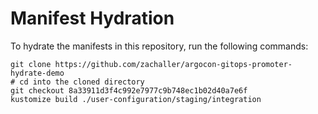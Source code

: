 # Manifest Hydration

To hydrate the manifests in this repository, run the following commands:

```shell
git clone https://github.com/zachaller/argocon-gitops-promoter-hydrate-demo
# cd into the cloned directory
git checkout 8a33911d3f4c992e7977c9b748ec1b02d40a7e6f
kustomize build ./user-configuration/staging/integration
```
